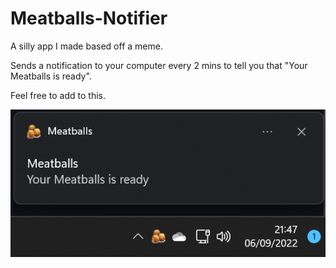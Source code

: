 # Meatballs-Notifier
A silly app I made based off a meme.
 
Sends a notification to your computer every 2 mins to tell you that "Your Meatballs is ready".

Feel free to add to this.

![Example](/readme-img/1.png)
